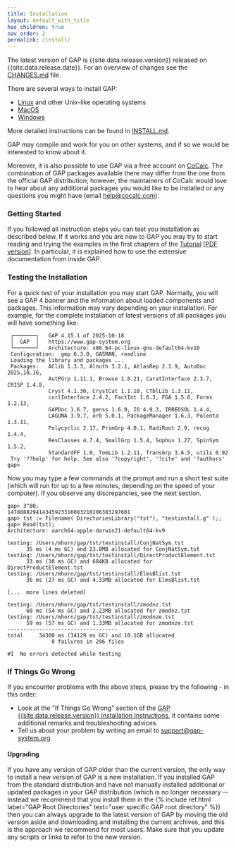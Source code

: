 ```yaml
---
title: Installation
layout: default_with_title
has_children: true
nav_order: 2
permalink: /install/
---
```


The latest version of GAP is {{site.data.release.version}} released on {{site.data.release.date}}.
For an overview of changes see the
[CHANGES.md](https://github.com/gap-system/gap/blob/master/CHANGES.md) file.

There are several ways to install GAP:

- <a href="linux">Linux</a> and other Unix-like operating systems
- <a href="mac">MacOS</a>
- <a href="windows">Windows</a>

More detailed instructions can be found in [INSTALL.md](https://github.com/gap-system/gap/blob/v{{site.data.release.version}}/INSTALL.md).


GAP may compile and work for you on other systems, and if so we would
be interested to know about it.
<!--
You can also try GAP online in a [Jupyter](https://jupyter.org/)
notebook running on [Binder](https://mybinder.org/), following
instructions from the README file in <a
href="https://github.com/gap-system/try-gap-in-jupyter">this repository</a>.
 -->
Moreover, it is also possible to use GAP via a free account on
[CoCalc](https://cocalc.com/).
The combination of GAP packages available there may differ from
the one from the official GAP distribution; however, the maintainers
of CoCalc would love to hear about any additional packages you
would like to be installed or any questions you might have
(email <help@cocalc.com>).


### Getting Started

If you followed all instruction steps you can test you installation as described below.
If it works and you are new to GAP you may try to start reading and
trying the examples in the first chapters of the <a
href="{{ site.docsurl }}/doc/tut/chap0_mj.html">Tutorial</a>
[<a href="{{ site.docsurl }}/doc/tut/manual.pdf">PDF version</a>].
In particular, it is explained how to use the extensive documentation
from inside GAP.


### Testing the Installation<a name="Test"></a>

For a quick test of your installation you may start GAP.
Normally, you will see a GAP&nbsp;4 banner and the information about loaded
components and packages. This information may vary depending
on  your installation.  For  example,  for  the complete installation of
latest versions of all packages you will have something like:

```
 ┌───────┐   GAP 4.15.1 of 2025-10-18
 │  GAP  │   https://www.gap-system.org
 └───────┘   Architecture: x86_64-pc-linux-gnu-default64-kv10
 Configuration:  gmp 6.3.0, GASMAN, readline
 Loading the library and packages ...
 Packages:   AClib 1.3.3, Alnuth 3.2.1, AtlasRep 2.1.9, AutoDoc 2025.10.16,
             AutPGrp 1.11.1, Browse 1.8.21, CaratInterface 2.3.7, CRISP 1.4.8,
             Cryst 4.1.30, CrystCat 1.1.10, CTblLib 1.3.11,
             curlInterface 2.4.2, FactInt 1.6.3, FGA 1.5.0, Forms 1.2.13,
             GAPDoc 1.6.7, genss 1.6.9, IO 4.9.3, IRREDSOL 1.4.4,
             LAGUNA 3.9.7, orb 5.0.1, PackageManager 1.6.3, Polenta 1.3.11,
             Polycyclic 2.17, PrimGrp 4.0.1, RadiRoot 2.9, recog 1.4.4,
             ResClasses 4.7.4, SmallGrp 1.5.4, Sophus 1.27, SpinSym 1.5.2,
             StandardFF 1.0, TomLib 1.2.11, TransGrp 3.6.5, utils 0.92
 Try '??help' for help. See also '?copyright', '?cite' and '?authors'
gap>
```

Now you may
type  a  few  commands at the prompt and run a short test suite (which
will run for up to a few minutes, depending on the speed of your computer).
If you observe any discrepancies, see the next section.

```
gap> 3^80;
147808829414345923316083210206383297601
gap> tst := Filename( DirectoriesLibrary("tst"), "testinstall.g" );;
gap> Read(tst);
Architecture: aarch64-apple-darwin21-default64-kv9

testing: /Users/mhorn/gap/tst/testinstall/ConjNatSym.tst
      35 ms (4 ms GC) and 23.8MB allocated for ConjNatSym.tst
testing: /Users/mhorn/gap/tst/testinstall/DirectProductElement.tst
      33 ms (30 ms GC) and 684KB allocated for DirectProductElement.tst
testing: /Users/mhorn/gap/tst/testinstall/ElmsBlist.tst
      36 ms (27 ms GC) and 4.33MB allocated for ElmsBlist.tst

[...  more lines deleted]

testing: /Users/mhorn/gap/tst/testinstall/zmodnz.tst
      60 ms (54 ms GC) and 2.23MB allocated for zmodnz.tst
testing: /Users/mhorn/gap/tst/testinstall/zmodnze.tst
      59 ms (57 ms GC) and 1.33MB allocated for zmodnze.tst
-----------------------------------
total     34300 ms (14129 ms GC) and 10.1GB allocated
              0 failures in 296 files

#I  No errors detected while testing

```

### If Things Go Wrong

If you encounter problems with the above steps, please try the following -
in this order:

- Look at the "If Things Go Wrong" section of the
<a href="https://github.com/gap-system/gap/blob/master/INSTALL.md">GAP {{site.data.release.version}} Installation Instructions</a>,
it contains some additional remarks and troubleshooting advices.
- Tell us about your problem by writing an email to <support@gap-system.org>.


#### Upgrading

If you have any version of GAP older than the current version, the only way to install a new version of GAP is a new installation.
If you installed GAP from the standard distribution and have not manually installed additional or
updated packages in your GAP distribution (which is no
longer necessary -- instead we recommend that you
install them in the
{% include ref.html label="GAP Root Directories" text="user specific GAP root directory" %})
then you can always upgrade to the latest version of GAP by moving the old version aside
and downloading and installing the current archives, and this is the approach we recommend
for most users. Make sure that you update any scripts or links to refer to the new version.
